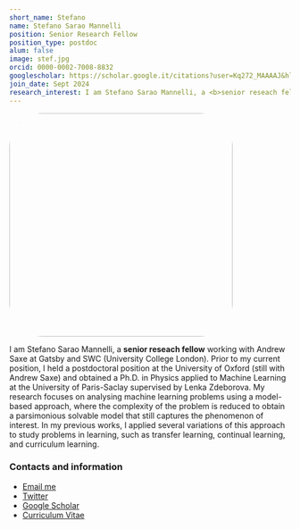 ```yaml
---
short_name: Stefano
name: Stefano Sarao Mannelli
position: Senior Research Fellow
position_type: postdoc
alum: false
image: stef.jpg
orcid: 0000-0002-7008-8832
googlescholar: https://scholar.google.it/citations?user=Kq272_MAAAAJ&hl=en&oi=ao
join_date: Sept 2024
research_interest: I am Stefano Sarao Mannelli, a <b>senior reseach fellow</b> working with Andrew Saxe at Gatsby and SWC (University College London). Prior to my current position, I held a postdoctoral position at the University of Oxford (still with Andrew Saxe) and obtained a Ph.D. in Physics applied to Machine Learning at the University of Paris-Saclay supervised by Lenka Zdeborova. My research focuses on analysing machine learning problems using a model-based approach, where the complexity of the problem is reduced to obtain a parsimonious solvable model that still captures the phenomenon of interest. In my previous works, I applied several variations of this approach to study problems in learning, such as transfer learning, continual learning, and curriculum learning.
---
```


<div class="text-center">
  <img src="https://stefsmlab.github.io/assets/img/people/stef.jpg" style="width: 400px; border-radius: 15%;"/>
</div>

<p>
  I am Stefano Sarao Mannelli, a <b>senior reseach fellow</b> working with Andrew Saxe at Gatsby and SWC (University College London). 
  Prior to my current position, I held a postdoctoral position at the University of Oxford (still with Andrew Saxe) and obtained a Ph.D. in Physics applied to Machine Learning at the University of Paris-Saclay supervised by Lenka Zdeborova. 
  My research focuses on analysing machine learning problems using a model-based approach, where the complexity of the problem is reduced to obtain a parsimonious solvable model that still captures the phenomenon of interest. 
  In my previous works, I applied several variations of this approach to study problems in learning, such as transfer learning, continual learning, and curriculum learning.
</p>

<h3>Contacts and information</h3>

<ul class="list-inline text-left footer-links">
  <li class="list-inline-item">
    <a href="mailto:s.saraomannelli@ucl.ac.uk" title="Email me">
      <span class="fa-stack fa-lg" aria-hidden="true">
        <i class="fas fa-circle fa-stack-2x"></i>
        <i class="fas fa-envelope fa-stack-1x fa-inverse"></i>
      </span>
      <span class="sr-only">Email me</span>
    </a>
  </li>
  <li class="list-inline-item">
    <a href="https://twitter.com/stefsmlab" title="Twitter" target="_blank">
      <span class="fa-stack fa-lg" aria-hidden="true">
        <i class="fas fa-circle fa-stack-2x"></i>
        <i class="fab fa-twitter fa-stack-1x fa-inverse"></i>
      </span>
      <span class="sr-only">Twitter</span>
    </a>
  </li>
  <li class="list-inline-item">
    <a href="https://scholar.google.com/citations?user=Kq272_MAAAAJ" title="Google Scholar" target="_blank">
      <span class="fa-stack fa-lg" aria-hidden="true">
        <i class="fas fa-circle fa-stack-2x"></i>
        <i class="fa fa-graduation-cap fa-stack-1x fa-inverse"></i>
      </span>
      <span class="sr-only">Google Scholar</span>
    </a>
  </li>
  <li class="list-inline-item">
    <a href="https://stefsmlab.github.io/assets/docs/people/stef-CV-2024-01.pdf" title="Curriculum Vitae" target="_blank">
      <span class="fa-stack fa-lg" aria-hidden="true">
        <i class="fas fa-circle fa-stack-2x"></i>
        <i class="fa fa-portrait fa-stack-1x fa-inverse"></i>
      </span>
      <span class="sr-only">Curriculum Vitae</span>
    </a>
  </li>
</ul>

